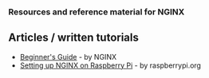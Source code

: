 ### Resources and reference material for NGINX

## Articles / written tutorials

- [Beginner's Guide](http://nginx.org/en/docs/beginners_guide.html) - by NGINX
- [Setting up NGINX on Raspberry Pi](https://www.raspberrypi.org/documentation/remote-access/web-server/nginx.md) - by raspberrypi.org
